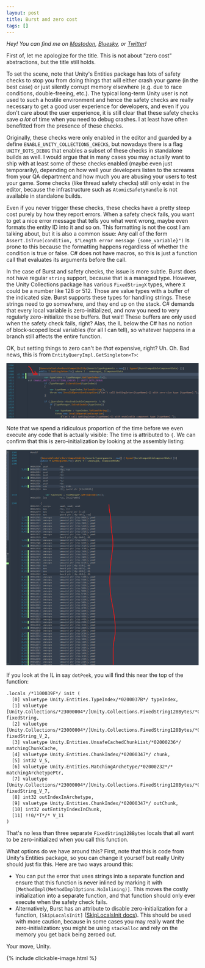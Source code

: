 ```yaml
---
layout: post
title: Burst and zero cost
tags: []
---
```


_Hey! You can find me on [Mastodon](https://mastodon.gamedev.place/@sschoener), [Bluesky](https://bsky.app/profile/sschoener.bsky.social), or [Twitter](https://twitter.com/s4schoener)!_

First of, let me apologize for the title. This is not about "zero cost" abstractions, but the title still holds.

To set the scene, note that Unity's Entities package has lots of safety checks to stop you from doing things that will either crash your game (in the best case) or just silently corrupt memory elsewhere (e.g. due to race conditions, double-freeing, etc.). The typical long-term Unity user is not used to such a hostile environment and hence the safety checks are really necessary to get a good user experience for developers, and even if you don't care about the user experience, it is still clear that these safety checks save _a lot_ of time when you need to debug crashes. I at least have often benefitted from the presence of these checks.

Originally, these checks were only enabled in the editor and guarded by a define `ENABLE_UNITY_COLLECTIONS_CHECKS`, but nowadays there is a flag `UNITY_DOTS_DEBUG` that enables a subset of these checks in standalone builds as well. I would argue that in many cases you may actually want to ship with at least some of these checks enabled (maybe even just temporarily), depending on how well your developers listen to the screams from your QA department and how much you are abusing your users to test your game. Some checks (like thread safety checks) still only exist in the editor, because the infrastructure such as `AtomicSafetyHandle` is not available in standalone builds.

Even if you never trigger these checks, these checks have a pretty steep cost purely by how they report errors. When a safety check fails, you want to get a nice error message that tells you what went wrong, maybe even formats the entity ID into it and so on. This formatting is not the cost I am talking about, but it is also a common issue: Any call of the form `Assert.IsTrue(condition, $"Length error message {some_variable}")` is prone to this because the formatting happens regardless of whether the condition is true or false. C# does not have macros, so this is just a function call that evaluates its arguments before the call.

In the case of Burst and safety checks, the issue is more subtle. Burst does not have regular `string` support, because that is a managed type. However, the Unity Collections package has various `FixedStringX` types, where `X` could be a number like 128 or 512. Those are value types with a buffer of the indicated size. Burst supports these types for handling strings. These strings need to go somewhere, and they end up on the stack. C# demands that every local variable is zero-initialized, and now you need to very regularly zero-initialize these buffers. But wait! These buffers are only used when the safety check fails, right? Alas, the IL below the C# has no notion of block-scoped local variables (for all I can tell), so whatever happens in a branch still affects the entire function.

OK, but setting things to zero can't be _that_ expensive, right? Uh. Oh. Bad news, this is from `EntityQueryImpl.GetSingleton<T>`:

<p align="middle">
  <img src="/img/2025-01-18-burst-zero-init/step-1.png" alt="" />
</p>

Note that we spend a ridiculous proportion of the time before we even execute any code that is actually visible: The time is attributed to `{`. We can confirm that this is zero-initialization by looking at the assembly listing:

<p align="middle">
  <img src="/img/2025-01-18-burst-zero-init/step-2.png" alt="" />
</p>

If you look at the IL in say `dotPeek`, you will find this near the top of the function:
```
.locals /*1100039F*/ init (
  [0] valuetype Unity.Entities.TypeIndex/*0200037B*/ typeIndex,
  [1] valuetype [Unity.Collections/*23000004*/]Unity.Collections.FixedString128Bytes/*01000057*/ fixedString,
  [2] valuetype [Unity.Collections/*23000004*/]Unity.Collections.FixedString128Bytes/*01000057*/ fixedString_V_2,
  [3] valuetype Unity.Entities.UnsafeCachedChunkList/*02000236*/ matchingChunkCache,
  [4] valuetype Unity.Entities.ChunkIndex/*02000347*/ chunk,
  [5] int32 V_5,
  [6] valuetype Unity.Entities.MatchingArchetype/*02000232*/* matchingArchetypePtr,
  [7] valuetype [Unity.Collections/*23000004*/]Unity.Collections.FixedString128Bytes/*01000057*/ fixedString_V_7,
  [8] int32 outIndexInArchetype,
  [9] valuetype Unity.Entities.ChunkIndex/*02000347*/ outChunk,
  [10] int32 outEntityIndexInChunk,
  [11] !!0/*T*/* V_11
)
```
That's no less than three separate `FixedString128Bytes` locals that all want to be zero-initialized when you call this function.

What options do we have around this? First, note that this is code from Unity's Entities package, so you can change it yourself but really Unity should just fix this. Here are two ways around this:
 * You can put the error that uses strings into a separate function and ensure that this function is never inlined by marking it with `[MethodImpl(MethodImplOptions.NoInlining)]`. This moves the costly initialization into a separate function, and that function should only ever execute when the safety check fails.
 * Alternatively, Burst has an attribute to disable zero-initialization for a function, `[SkipLocalsInit]` ([SkipLocalsInit docs](https://docs.unity3d.com/Packages/com.unity.burst@1.8/manual/optimization-skiplocalsinit.html)). This should be used with more caution, because in some cases you may really want the zero-initialization: you might be using `stackalloc` and rely on the memory you get back being zeroed out. 

Your move, Unity.

{% include clickable-image.html %}